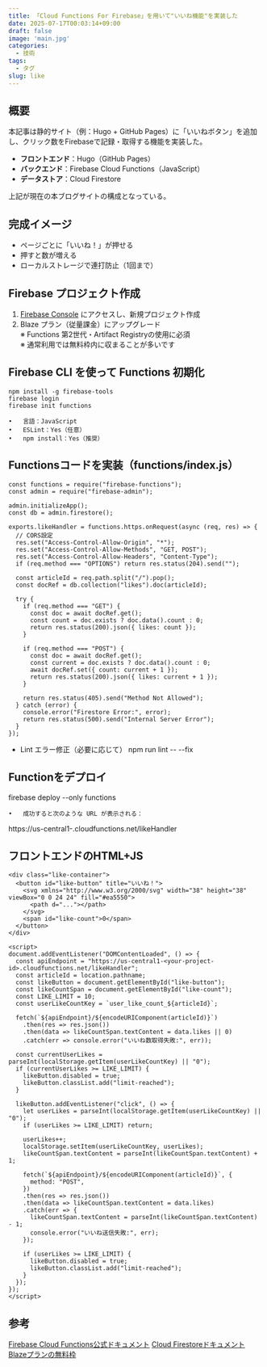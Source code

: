```yaml
---
title: 「Cloud Functions For Firebase」を用いて"いいね機能"を実装した
date: 2025-07-17T00:03:14+09:00
draft: false
image: 'main.jpg'
categories:
  - 技術
tags:
  - タグ
slug: like
---
```


## 概要
本記事は静的サイト（例：Hugo + GitHub Pages）に「いいねボタン」を追加し、クリック数をFirebaseで記録・取得する機能を実装した。

- **フロントエンド**：Hugo（GitHub Pages）
- **バックエンド**：Firebase Cloud Functions（JavaScript）
- **データストア**：Cloud Firestore

上記が現在の本ブログサイトの構成となっている。

## 完成イメージ

- ページごとに「いいね！」が押せる
- 押すと数が増える
- ローカルストレージで連打防止（1回まで）

## Firebase プロジェクト作成

1. [Firebase Console](https://console.firebase.google.com/) にアクセスし、新規プロジェクト作成
2. Blaze プラン（従量課金）にアップグレード  
   ※ Functions 第2世代・Artifact Registryの使用に必須  
   ※ 通常利用では無料枠内に収まることが多いです

## Firebase CLI を使って Functions 初期化
```
npm install -g firebase-tools
firebase login
firebase init functions
```

	•	言語：JavaScript
	•	ESLint：Yes（任意）
	•	npm install：Yes（推奨）

## Functionsコードを実装（functions/index.js）

```
const functions = require("firebase-functions");
const admin = require("firebase-admin");

admin.initializeApp();
const db = admin.firestore();

exports.likeHandler = functions.https.onRequest(async (req, res) => {
  // CORS設定
  res.set("Access-Control-Allow-Origin", "*");
  res.set("Access-Control-Allow-Methods", "GET, POST");
  res.set("Access-Control-Allow-Headers", "Content-Type");
  if (req.method === "OPTIONS") return res.status(204).send("");

  const articleId = req.path.split("/").pop();
  const docRef = db.collection("likes").doc(articleId);

  try {
    if (req.method === "GET") {
      const doc = await docRef.get();
      const count = doc.exists ? doc.data().count : 0;
      return res.status(200).json({ likes: count });
    }

    if (req.method === "POST") {
      const doc = await docRef.get();
      const current = doc.exists ? doc.data().count : 0;
      await docRef.set({ count: current + 1 });
      return res.status(200).json({ likes: current + 1 });
    }

    return res.status(405).send("Method Not Allowed");
  } catch (error) {
    console.error("Firestore Error:", error);
    return res.status(500).send("Internal Server Error");
  }
});
```

- Lint エラー修正（必要に応じて）
npm run lint -- --fix

## Functionをデプロイ
firebase deploy --only functions

	•	成功すると次のような URL が表示される：
https://us-central1-<your-project-id>.cloudfunctions.net/likeHandler


## フロントエンドのHTML+JS

```
<div class="like-container">
  <button id="like-button" title="いいね！">
    <svg xmlns="http://www.w3.org/2000/svg" width="38" height="38" viewBox="0 0 24 24" fill="#ea5550">
      <path d="..."></path>
    </svg>
    <span id="like-count">0</span>
  </button>
</div>

<script>
document.addEventListener("DOMContentLoaded", () => {
  const apiEndpoint = "https://us-central1-<your-project-id>.cloudfunctions.net/likeHandler";
  const articleId = location.pathname;
  const likeButton = document.getElementById("like-button");
  const likeCountSpan = document.getElementById("like-count");
  const LIKE_LIMIT = 10;
  const userLikeCountKey = `user_like_count_${articleId}`;

  fetch(`${apiEndpoint}/${encodeURIComponent(articleId)}`)
    .then(res => res.json())
    .then(data => likeCountSpan.textContent = data.likes || 0)
    .catch(err => console.error("いいね数取得失敗:", err));

  const currentUserLikes = parseInt(localStorage.getItem(userLikeCountKey) || "0");
  if (currentUserLikes >= LIKE_LIMIT) {
    likeButton.disabled = true;
    likeButton.classList.add("limit-reached");
  }

  likeButton.addEventListener("click", () => {
    let userLikes = parseInt(localStorage.getItem(userLikeCountKey) || "0");
    if (userLikes >= LIKE_LIMIT) return;

    userLikes++;
    localStorage.setItem(userLikeCountKey, userLikes);
    likeCountSpan.textContent = parseInt(likeCountSpan.textContent) + 1;

    fetch(`${apiEndpoint}/${encodeURIComponent(articleId)}`, {
      method: "POST",
    })
    .then(res => res.json())
    .then(data => likeCountSpan.textContent = data.likes)
    .catch(err => {
      likeCountSpan.textContent = parseInt(likeCountSpan.textContent) - 1;
      console.error("いいね送信失敗:", err);
    });

    if (userLikes >= LIKE_LIMIT) {
      likeButton.disabled = true;
      likeButton.classList.add("limit-reached");
    }
  });
});
</script>
```

## 参考
[Firebase Cloud Functions公式ドキュメント](https://firebase.google.com/docs/functions?hl=ja)
[Cloud Firestoreドキュメント](https://firebase.google.com/docs/firestore?hl=ja)
[Blazeプランの無料枠](https://firebase.google.com/pricing)